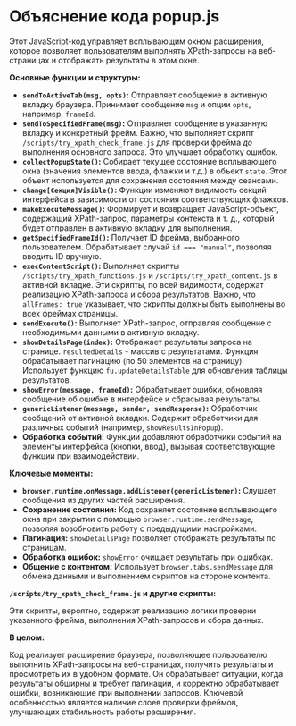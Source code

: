 # Объяснение кода popup.js

Этот JavaScript-код управляет всплывающим окном расширения, которое позволяет пользователям выполнять XPath-запросы на веб-страницах и отображать результаты в этом окне.

**Основные функции и структуры:**

* **`sendToActiveTab(msg, opts)`:** Отправляет сообщение в активную вкладку браузера.  Принимает сообщение `msg` и опции `opts`, например, `frameId`.
* **`sendToSpecifiedFrame(msg)`:** Отправляет сообщение в указанную вкладку и конкретный фрейм. Важно, что выполняет скрипт `/scripts/try_xpath_check_frame.js` для проверки фрейма *до* выполнения основного запроса.  Это улучшает обработку ошибок.
* **`collectPopupState()`:** Собирает текущее состояние всплывающего окна (значения элементов ввода, флажки и т.д.) в объект `state`. Этот объект используется для сохранения состояния между сеансами.
* **`change[Секция]Visible()`:** Функции изменяют видимость секций интерфейса в зависимости от состояния соответствующих флажков.
* **`makeExecuteMessage()`:** Формирует и возвращает JavaScript-объект, содержащий XPath-запрос, параметры контекста и т. д., который будет отправлен в активную вкладку для выполнения.
* **`getSpecifiedFrameId()`:** Получает ID фрейма, выбранного пользователем.  Обрабатывает случай `id === "manual"`, позволяя вводить ID вручную.
* **`execContentScript()`:** Выполняет скрипты `/scripts/try_xpath_functions.js` и `/scripts/try_xpath_content.js` в активной вкладке.  Эти скрипты, по всей видимости, содержат реализацию XPath-запроса и сбора результатов. Важно, что `allFrames: true` указывает, что скрипты должны быть выполнены во всех фреймах страницы.
* **`sendExecute()`:** Выполняет XPath-запрос, отправляя сообщение с необходимыми данными в активную вкладку.
* **`showDetailsPage(index)`:** Отображает результаты запроса на странице. `resultedDetails` - массив с результатами. Функция обрабатывает пагинацию (по 50 элементов на страницу).  Использует функцию `fu.updateDetailsTable` для обновления таблицы результатов.
* **`showError(message, frameId)`:**  Обрабатывает ошибки, обновляя сообщение об ошибке в интерфейсе и сбрасывая результаты.
* **`genericListener(message, sender, sendResponse)`:** Обработчик сообщений от активной вкладки.  Содержит обработчики для различных событий (например, `showResultsInPopup`).
* **Обработка событий:** Функции добавляют обработчики событий на элементы интерфейса (кнопки, ввод), вызывая соответствующие функции при взаимодействии.

**Ключевые моменты:**

* **`browser.runtime.onMessage.addListener(genericListener)`:**  Слушает сообщения из других частей расширения.
* **Сохранение состояния:** Код сохраняет состояние всплывающего окна при закрытии с помощью `browser.runtime.sendMessage`, позволяя возобновить работу с предыдущими настройками.
* **Пагинация:**  `showDetailsPage` позволяет отображать результаты по страницам.
* **Обработка ошибок:** `showError` очищает результаты при ошибках.
* **Общение с контентом:** Использует `browser.tabs.sendMessage` для обмена данными и выполнением скриптов на стороне контента.

**`/scripts/try_xpath_check_frame.js` и другие скрипты:**

Эти скрипты, вероятно, содержат реализацию логики проверки указанного фрейма, выполнения XPath-запросов и сбора данных.

**В целом:**

Код реализует расширение браузера, позволяющее пользователю выполнить XPath-запросы на веб-страницах, получить результаты и просмотреть их в удобном формате. Он обрабатывает ситуации, когда результаты обширны и требует пагинации, и корректно обрабатывает ошибки, возникающие при выполнении запросов. Ключевой особенностью является наличие слоев проверки фреймов, улучшающих стабильность работы расширения.